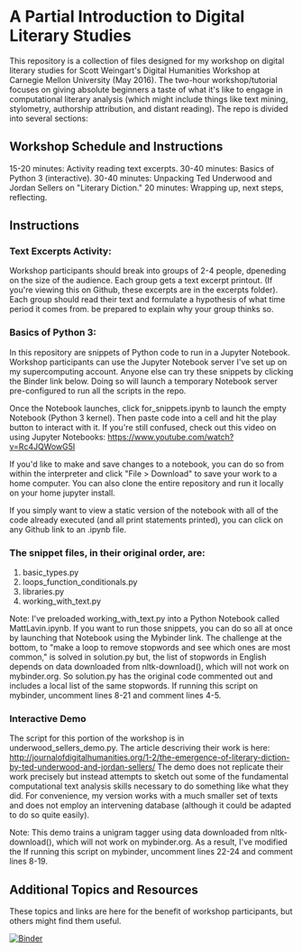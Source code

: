 # A Partial Introduction to Digital Literary Studies

This repository is a collection of files designed for my workshop on digital literary studies for Scott Weingart's Digital Humanities Workshop at Carnegie Mellon University (May 2016). The two-hour workshop/tutorial focuses on giving absolute beginners a taste of what it's like to engage in computational literary analysis (which might include things like text mining, stylometry, authorship attribution, and distant reading). The repo is divided into several sections:

## Workshop Schedule and Instructions

15-20 minutes: Activity reading text excerpts.
30-40 minutes: Basics of Python 3 (interactive).
30-40 minutes: Unpacking Ted Underwood and Jordan Sellers on "Literary Diction."
20 minutes: Wrapping up, next steps, reflecting.

## Instructions
### Text Excerpts Activity:
Workshop participants should break into groups of 2-4 people, dpeneding on the size of the audience. Each group gets a text excerpt printout. (If you're viewing this on Github, these excerpts are in the excerpts folder). Each group should read their text and formulate a hypothesis of what time period it comes from. be prepared to explain why your group thinks so.

### Basics of Python 3:

In this repository are snippets of Python code to run in a Jupyter Notebook. Workshop participants can use the Jupyter Notebook server I've set up on my supercomputing account. Anyone else can try these snippets by clicking the Binder link below. Doing so will launch a temporary Notebook server pre-configured to run all the scripts in the repo.

Once the Notebook launches, click for_snippets.ipynb to launch the empty Notebook (Python 3 kernel). Then paste code into a cell and hit the play button to interact with it. If you're still confused, check out this video on using Jupyter Notebooks: https://www.youtube.com/watch?v=Rc4JQWowG5I

If you'd like to make and save changes to a notebook, you can do so from within the interpreter and click "File > Download" to save your work to a home computer. You can also clone the entire repository and run it locally on your home jupyter install. 

If you simply want to view a static version of the notebook with all of the code already executed (and all print statements printed), you can click on any Github link to an .ipynb file.


### The snippet files, in their original order, are:

1. basic_types.py
2. loops_function_conditionals.py
3. libraries.py
4. working_with_text.py

Note: I've preloaded working_with_text.py into a Python Notebook called MattLavin.ipynb. If you want to run those snippets, you can do so all at once by launching that Notebook using the Mybinder link. The challenge at the bottom, to "make a loop to remove stopwords and see which ones are most common," is solved in solution.py but, the list of stopwords in English depends on data downloaded from nltk-download(), which will not work on mybinder.org. So solution.py has the original code commented out and includes a local list of the same stopwords. If running this script on mybinder, uncomment lines 8-21 and comment lines 4-5.

### Interactive Demo
The script for this portion of the workshop is in underwood_sellers_demo.py. The article descriving their work is here: http://journalofdigitalhumanities.org/1-2/the-emergence-of-literary-diction-by-ted-underwood-and-jordan-sellers/
The demo does not replicate their work precisely but instead attempts to sketch out some of the fundamental computational text analysis skills necessary to do something like what they did. For convenience, my version works with a much smaller set of texts and does not employ an intervening database (although it could be adapted to do so quite easily).

Note: This demo trains a unigram tagger using data downloaded from nltk-download(), which will not work on mybinder.org. As a result, I've modified the  If running this script on mybinder, uncomment lines 22-24 and comment lines  8-19.

## Additional Topics and Resources
These topics and links are here for the benefit of workshop participants, but others might find them useful.

[![Binder](http://mybinder.org/badge.svg)](http://mybinder.org/repo/mjlavin80/basics_of_text_analysis_in_python)
